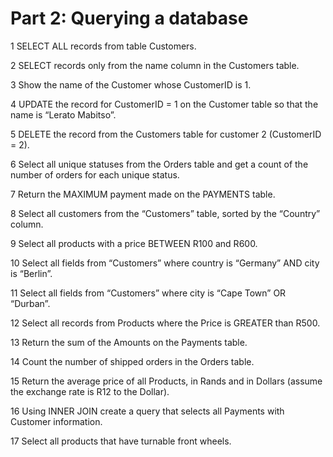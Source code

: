 # Part 2: Querying a database

1 SELECT ALL records from table Customers.

2 SELECT records only from the name column in the Customers table.

3 Show the name of the Customer whose CustomerID is 1.

4 UPDATE the record for CustomerID = 1 on the Customer table so that the name is “Lerato Mabitso”.

5 DELETE the record from the Customers table for customer 2 (CustomerID = 2).

6 Select all unique statuses from the Orders table and get a count of the number of orders for each unique status.

7 Return the MAXIMUM payment made on the PAYMENTS table.

8 Select all customers from the “Customers” table, sorted by the “Country” column.

9 Select all products with a price BETWEEN R100 and R600.

10 Select all fields from “Customers” where country is “Germany” AND city is “Berlin”.

11 Select all fields from “Customers” where city is “Cape Town” OR “Durban”.

12 Select all records from Products where the Price is GREATER than R500.

13 Return the sum of the Amounts on the Payments table.

14 Count the number of shipped orders in the Orders table.

15 Return the average price of all Products, in Rands and in Dollars (assume the exchange rate is R12 to the Dollar).

16 Using INNER JOIN create a query that selects all Payments with Customer information.

17 Select all products that have turnable front wheels.
